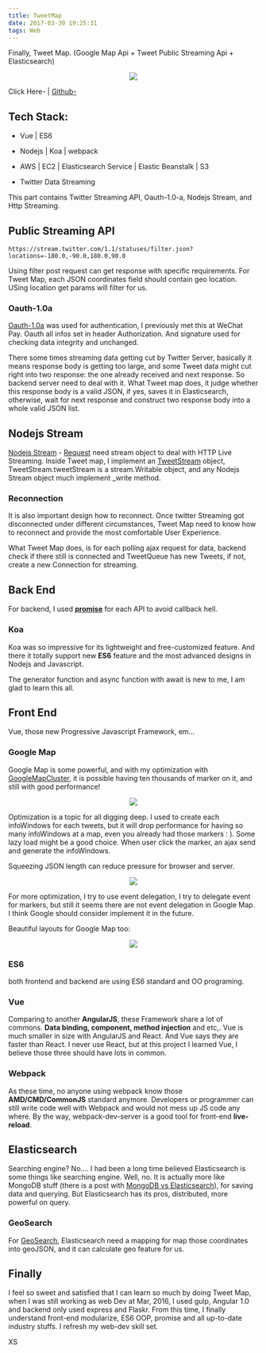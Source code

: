 ```yaml
---
title: TweetMap
date: 2017-03-30 19:25:31
tags: Web
---
```


Finally, Tweet Map. (Google Map Api + Tweet Public Streaming Api + Elasticsearch)
<p align="center">
  <img src='https://xiaohangsu.files.wordpress.com/2017/03/screen-shot-2017-03-12-at-6-52-01-pm.png?w=1476'/>
</p>

Click Here- | [Github-](https://github.com/xiaohangsu/TweetMap)

## Tech Stack:

* Vue | ES6

* Nodejs | Koa | webpack

* AWS | EC2 | Elasticsearch Service | Elastic Beanstalk |  S3
* Twitter Data Streaming

This part contains Twitter Streaming API, Oauth-1.0-a, Nodejs Stream, and Http Streaming.

## Public Streaming API
```
https://stream.twitter.com/1.1/statuses/filter.json?locations=-180.0,-90.0,180.0,90.0
```
Using filter post request can get response with specific requirements. For Tweet Map, each JSON coordinates field should contain geo location. USing location get params will filter for us.

### Oauth-1.0a
[Oauth-1.0a](https://oauth.net/core/1.0a/) was used for authentication, I previously met this at WeChat Pay. Oauth all infos set in header Authorization. And signature used for checking data integrity and unchanged.

There some times streaming data getting cut by Twitter Server, basically it means response body is getting too large, and some Tweet data might cut right into two response: the one already received and next response. So backend server need to deal with it. What Tweet map does, it judge whether this response body is a valid JSON, if yes, saves it in Elasticsearch, otherwise, wait for next response and construct two response body into a whole valid JSON list.

## Nodejs Stream

[Nodejs Stream](https://nodejs.org/api/stream.html) - [Request](https://github.com/request/request) need stream object to deal with HTTP Live Streaming. Inside Tweet map, I implement an [TweetStream](https://github.com/xiaohangsu/TweetMap/blob/master/data/tweetsStream.js) object, TweetStream.tweetStream is a stream.Writable object, and any Nodejs Stream object much implement _write method.

### Reconnection

It is also important design how to reconnect. Once twitter Streaming got disconnected under different circumstances, Tweet Map need to know how to reconnect and provide the most comfortable User Experience.

What Tweet Map does, is for each polling ajax request for data, backend check if there still is connected and TweetQueue has new Tweets, if not, create a new Connection for streaming.

## Back End

For backend, I used [**promise**](https://developer.mozilla.org/en-US/docs/Web/JavaScript/Reference/Global_Objects/Promise) for each API to avoid callback hell.

### Koa

Koa was so impressive for its lightweight and free-customized feature. And there it totally support new **ES6** feature and the most advanced designs in Nodejs and Javascript.

The generator function and async function with await is new to me, I am glad to learn this all.

## Front End

Vue, those new Progressive Javascript Framework, em...

### Google Map

Google Map is some powerful, and with my optimization with [GoogleMapCluster](https://github.com/googlemaps/js-marker-clusterer), it is possible having ten thousands of marker on it, and still with good performance!

<p align="center">
  <img src='https://xiaohangsu.files.wordpress.com/2017/03/screen-shot-2017-03-12-at-6-52-01-pm.png?w=1476'/>
</p>

Optimization is a topic for all digging deep. I used to create each infoWindows for each tweets, but it will drop performance for having so many infoWindows at a map, even you already had those markers : ). Some lazy load might be a good choice. When user click the marker, an ajax send and generate the infoWindows.

Squeezing JSON length can reduce pressure for browser and server.

<p align="center">
  <img src='https://xiaohangsu.files.wordpress.com/2017/03/screen-shot-2017-03-12-at-6-55-01-pm.png'/>
</p>

For more optimization, I try to use event delegation, I try to delegate event for markers, but still it seems there are not event delegation in Google Map. I think Google should consider implement it in the future.

Beautiful layouts for Google Map too:

<p align="center">
  <img src='https://xiaohangsu.files.wordpress.com/2017/03/screen-shot-2017-03-12-at-7-02-14-pm.png'/>
</p>


### ES6

both frontend and backend are using ES6 standard and OO programing.

### Vue

Comparing to another **AngularJS**, these Framework share a lot of commons. **Data binding, component, method injection** and etc,. Vue is much smaller in size with AngularJS and React. And Vue says they are faster than React. I never use React, but at this project I learned Vue, I believe those three should have lots in common.

### Webpack

As these time, no anyone using webpack know those **AMD/CMD/CommonJS** standard anymore. Developers or programmer can still write code well with Webpack and would not mess up JS code any where. By the way, webpack-dev-server is a good tool for front-end **live-reload**.

## Elasticsearch

Searching engine? No....
I had been a long time believed Elasticsearch is some things like searching engine. Well, no. It is actually more like MongoDB stuff (there is a post with [MongoDB vs Elasticsearch](http://blog.quarkslab.com/mongodb-vs-elasticsearch-the-quest-of-the-holy-performances.html)), for saving data and querying. But Elasticsearch has its pros, distributed, more powerful on query.

### GeoSearch

For [GeoSearch](https://www.elastic.co/guide/en/elasticsearch/reference/current/geo-queries.html), Elasticsearch need a mapping for map those coordinates into geoJSON, and it can calculate geo feature for us.

## Finally

I feel so sweet and satisfied that I can learn so much by doing Tweet Map, when I was still working as web Dev at Mar, 2016, I used gulp, Angular 1.0 and backend only used express and Flaskr. From this time, I finally understand front-end modularize, ES6 OOP, promise and all up-to-date industry stuffs. I refresh my web-dev skill set.

XS